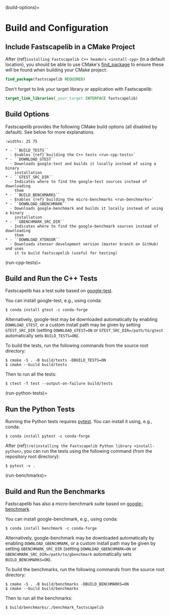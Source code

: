 (build-options)=

# Build and Configuration

## Include Fastscapelib in a CMake Project

After {ref}`installing Fastscapelib C++ headers <install-cpp>` (in a default
location), you should be able to use CMake's
[find_package](https://cmake.org/cmake/help/latest/command/find_package.html) to
ensure these will be found when building your CMake project:

```cmake
find_package(fastscapelib REQUIRED)
```

Don't forget to link your target library or application with Fastscapelib:

```cmake
target_link_libraries(_your_target INTERFACE fastscapelib)
```

## Build Options

Fastscapelib provides the following CMake build options (all disabled by
default). See below for more explanations.

```{list-table}
:widths: 25 75

* - ``BUILD_TESTS``
  - Enables {ref}`building the C++ tests <run-cpp-tests>`
* - ``DOWNLOAD_GTEST``
  - Downloads google-test and builds it locally instead of using a binary
    installation
* - ``GTEST_SRC_DIR``
  - Indicates where to find the google-test sources instead of downloading
    them
* - ``BUILD_BENCHMARKS``
  - Enables {ref}`building the micro-benchmarks <run-benchmarks>`
* - ``DOWNLOAD_GBENCHMARK``
  - Downloads google-benchmark and builds it locally instead of using a binary
    installation
* - ``GBENCHMARK_SRC_DIR``
  - Indicates where to find the google-benchmark sources instead of downloading
    them
* - ``DOWNLOAD_XTENSOR``
  - Downloads xtensor development version (master branch on GitHub) and uses
    it to build fastscapelib (useful for testing)
```

(run-cpp-tests)=

## Build and Run the C++ Tests

Fastscapelib has a test suite based on [google-test].

You can install google-test, e.g., using conda:

```
$ conda install gtest -c conda-forge
```

Alternatively, google-test may be downloaded automatically by enabling
`DOWNLOAD_GTEST`, or a custom install path may be given by setting
`GTEST_SRC_DIR` (setting `DOWNLOAD_GTEST=ON` or `GTEST_SRC_DIR=/path/to/gtest`
automatically sets `BUILD_TESTS=ON`).

To build the tests, run the following commands from the source root directory:

```
$ cmake -S . -B build/tests -DBUILD_TESTS=ON
$ cmake --build build/tests
```

Then to run all the tests:

```
$ ctest -T test --output-on-failure build/tests
```

(run-python-tests)=

## Run the Python Tests

Running the Python tests requires [pytest]. You can install it using, e.g.,
conda:

```
$ conda install pytest -c conda-forge
```

After {ref}`(re)installing the Fastscapelib Python library <install-python>`,
you can run the tests using the following command (from the repository root
directory):

```
$ pytest -v .
```

(run-benchmarks)=

## Build and Run the Benchmarks

Fastscapelib has also a micro-benchmark suite based on [google-benchmark].

You can install google-benchmark, e.g., using conda:

```
$ conda install benchmark -c conda-forge
```

Alternatively, google-benchmark may be downloaded automatically by enabling
`DOWNLOAD_GBENCHMARK`, or a custom install path may be given by setting
`GBENCHMARK_SRC_DIR` (setting `DOWNLOAD_GBENCHMARK=ON` or
`GBENCHMARK_SRC_DIR=/path/to/gbenchmark` automatically sets
`BUILD_BENCHMARKS=ON`).

To build the benchmarks, run the following commands from the source root
directory:

```
$ cmake -S . -B build/benchmarks -DBUILD_BENCHMARKS=ON
$ cmake --build build/benchmarks
```

Then to run all the benchmarks:

```
$ build/benchmarks/./benchmark_fastscapelib
```

[google-benchmark]: https://github.com/google/benchmark
[google-test]: https://github.com/google/googletest
[pytest]: https://docs.pytest.org/
